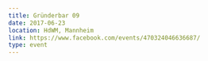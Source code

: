 ```yaml
---
title: Gründerbar 09
date: 2017-06-23
location: HdWM, Mannheim
link: https://www.facebook.com/events/470324046636687/
type: event
---
```

